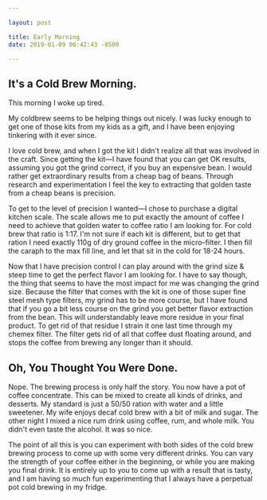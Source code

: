 ```yaml
---

layout: post

title: Early Morning
date: 2019-01-09 06:42:43 -0500

---
```


## It's a Cold Brew Morning. 
This morning I woke up tired. 

My coldbrew seems to be helping things out nicely. I was lucky enough to get one of those kits from my kids as a gift, and I have been enjoying tinkering with it ever since.

I love cold brew, and when I got the kit I didn't realize all that was involved in the craft. Since getting the kit&mdash;I have found that you can get OK results, assuming you got the grind correct, if you buy an expensive bean. I would rather get extraordinary results from a cheap bag of beans. Through research and experimentation I feel the key to extracting that golden taste from a cheap beans is precision. 

To get to the level of precision I wanted&mdash;I chose to purchase a digital kitchen scale. The scale allows me to put exactly the amount of coffee I need to achieve that golden water to coffee ratio I am looking for. For cold brew that ratio is 1:17. I'm not sure if each kit is different, but to get that ration I need exactly 110g of dry ground coffee in the micro&ndash;filter. I then fill the caraph to the max fill line, and let that sit in the cold for 18-24 hours. 

Now that I have precision control I can play around with the grind size & steep time to get the perfect flavor I am looking for. I have to say though, the thing that seems to have the most impact for me was changing the grind size. Because the filter that comes with the kit is one of those super fine steel mesh type filters, my grind has to be more course, but I have found that if you go a bit less course on the grind you get better flavor extraction from the bean. This will understandably leave more residue in your final product. To get rid of that residue I strain it one last time through my chemex filter. The filter gets rid of all that coffee dust floating around, and stops the coffee from brewing any longer than it should. 

## Oh, You Thought You Were Done. 

Nope. 
The brewing process is only half the story. You now have a pot of coffee concentrate. This can be mixed to create all kinds of drinks, and desserts. My standard is just a 50/50 ration with water and a little sweetener. My wife enjoys decaf cold brew with a bit of milk and sugar. The other night I mixed a nice rum drink using coffee, rum, and whole milk. You didn't even taste the alcohol. It was so nice. 

The point of all this is you can experiment with both sides of the cold brew brewing process to come up with some very different drinks. You can vary the strength of your coffee either in the beginning, or while you are making you final drink. It is entirely up to you to come up with a result that is tasty, and I am having so much fun experimenting that I always have a perpetual pot cold brewing in my fridge.  
